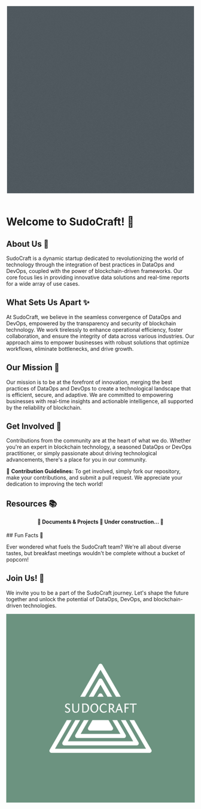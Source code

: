 <div align="center" id="top"> 
  <img src="https://github.com/SudoCraft/.github/blob/main/profile/common/SUDOCRAFT%20(3).gif" alt="Spark Refresher &amp; Projects" />
  &#xa0;
  <!-- <a href="https://sparkrefresher&amp;projects.netlify.app">Demo</a> -->
</div>

# Welcome to SudoCraft! 🚀

## About Us 👋

SudoCraft is a dynamic startup dedicated to revolutionizing the world of technology through the integration of best practices in DataOps and DevOps, coupled with the power of blockchain-driven frameworks. Our core focus lies in providing innovative data solutions and real-time reports for a wide array of use cases.

## What Sets Us Apart ✨

At SudoCraft, we believe in the seamless convergence of DataOps and DevOps, empowered by the transparency and security of blockchain technology. We work tirelessly to enhance operational efficiency, foster collaboration, and ensure the integrity of data across various industries. Our approach aims to empower businesses with robust solutions that optimize workflows, eliminate bottlenecks, and drive growth.

## Our Mission 🌟

Our mission is to be at the forefront of innovation, merging the best practices of DataOps and DevOps to create a technological landscape that is efficient, secure, and adaptive. We are committed to empowering businesses with real-time insights and actionable intelligence, all supported by the reliability of blockchain.

## Get Involved 🙌

Contributions from the community are at the heart of what we do. Whether you're an expert in blockchain technology, a seasoned DataOps or DevOps practitioner, or simply passionate about driving technological advancements, there's a place for you in our community.

🌈 **Contribution Guidelines:** To get involved, simply fork our repository, make your contributions, and submit a pull request. We appreciate your dedication to improving the tech world!

## Resources 📚

<h4 align="center"> 
	🚧  Documents &amp; Projects 🚀 Under construction...  🚧
</h4> 
<!--
- For documentation and guides, please visit our [Docs](https://sudocraft.com/docs).
- Stay updated with our latest developments on [Twitter](https://twitter.com/SudoCraftTech).
- Join our vibrant community discussions on [Discord](https://discord.gg/sudocraft).
Feel free to explore, learn, and engage with our resources!
-->
## Fun Facts 🎉

Ever wondered what fuels the SudoCraft team? We're all about diverse tastes, but breakfast meetings wouldn't be complete without a bucket of popcorn!

## Join Us! 🚀

We invite you to be a part of the SudoCraft journey. Let's shape the future together and unlock the potential of DataOps, DevOps, and blockchain-driven technologies.


![SudoCraft Logo](https://github.com/SudoCraft/.github/blob/main/profile/common/25346168.png)

